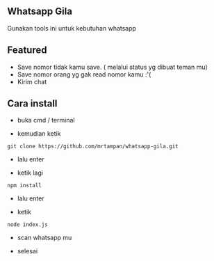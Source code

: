## Whatsapp Gila

Gunakan tools ini untuk kebutuhan whatsapp

## Featured

- Save nomor tidak kamu save. ( melalui status yg dibuat teman mu)
- Save nomor orang yg gak read nomor kamu :'(
- Kirim chat

## Cara install

- buka cmd / terminal

- kemudian ketik

`git clone https://github.com/mrtampan/whatsapp-gila.git`

- lalu enter

- ketik lagi

`npm install`

- lalu enter

- ketik

`node index.js`

- scan whatsapp mu

- selesai
